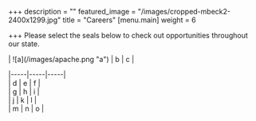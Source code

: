 +++
description = ""
featured_image = "/images/cropped-mbeck2-2400x1299.jpg"
title = "Careers"
[menu.main]
weight = 6

+++
Please select the seals below to check out opportunities throughout our state.

| !\[a\](/images/apache.png "a") | b | c |

|-----|-----|-----|  
| d | e | f |  
| g | h | i |  
| j | k | l |  
| m | n | o |